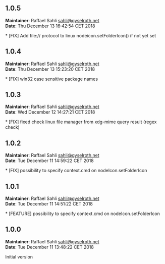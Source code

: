 ## 1.0.5
**Maintainer**: Raffael Sahli <sahli@gyselroth.net>\
**Date**: Thu December 13 16:42:54 CET 2018

* [FIX] Add file:// protocol to linux nodeicon.setFolderIcon() if not yet set


## 1.0.4
**Maintainer**: Raffael Sahli <sahli@gyselroth.net>\
**Date**: Thu December 13 15:23:20 CET 2018

* [FIX] win32 case sensitive package names


## 1.0.3
**Maintainer**: Raffael Sahli <sahli@gyselroth.net>\
**Date**: Wed December 12 14:27:21 CET 2018

* [FIX] fixed check linux file manager from xdg-mime query result (regex check)


## 1.0.2
**Maintainer**: Raffael Sahli <sahli@gyselroth.net>\
**Date**: Tue December 11 14:59:22 CET 2018

* [FIX] possibility to specify context.cmd on nodeIcon.setFolderIcon


## 1.0.1
**Maintainer**: Raffael Sahli <sahli@gyselroth.net>\
**Date**: Tue December 11 14:51:22 CET 2018

* [FEATURE] possibility to specify context.cmd on nodeIcon.setFolderIcon


## 1.0.0
**Maintainer**: Raffael Sahli <sahli@gyselroth.net>\
**Date**: Tue December 11 13:48:22 CET 2018

Initial version
